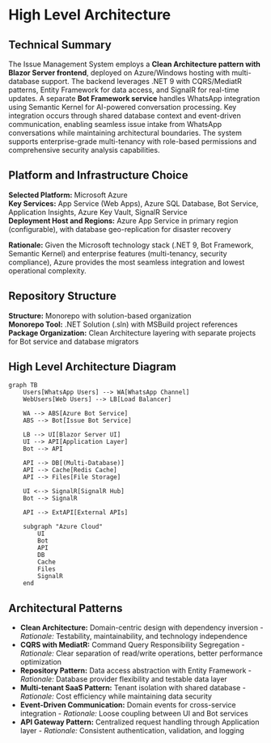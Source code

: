 # High Level Architecture

## Technical Summary

The Issue Management System employs a **Clean Architecture pattern with Blazor Server frontend**, deployed on Azure/Windows hosting with multi-database support. The backend leverages .NET 9 with CQRS/MediatR patterns, Entity Framework for data access, and SignalR for real-time updates. A separate **Bot Framework service** handles WhatsApp integration using Semantic Kernel for AI-powered conversation processing. Key integration occurs through shared database context and event-driven communication, enabling seamless issue intake from WhatsApp conversations while maintaining architectural boundaries. The system supports enterprise-grade multi-tenancy with role-based permissions and comprehensive security analysis capabilities.

## Platform and Infrastructure Choice

**Selected Platform:** Microsoft Azure  
**Key Services:** App Service (Web Apps), Azure SQL Database, Bot Service, Application Insights, Azure Key Vault, SignalR Service  
**Deployment Host and Regions:** Azure App Service in primary region (configurable), with database geo-replication for disaster recovery

**Rationale:** Given the Microsoft technology stack (.NET 9, Bot Framework, Semantic Kernel) and enterprise features (multi-tenancy, security compliance), Azure provides the most seamless integration and lowest operational complexity.

## Repository Structure

**Structure:** Monorepo with solution-based organization  
**Monorepo Tool:** .NET Solution (.sln) with MSBuild project references  
**Package Organization:** Clean Architecture layering with separate projects for Bot service and database migrators

## High Level Architecture Diagram

```mermaid
graph TB
    Users[WhatsApp Users] --> WA[WhatsApp Channel]
    WebUsers[Web Users] --> LB[Load Balancer]
    
    WA --> ABS[Azure Bot Service]
    ABS --> Bot[Issue Bot Service]
    
    LB --> UI[Blazor Server UI]
    UI --> API[Application Layer]
    Bot --> API
    
    API --> DB[(Multi-Database)]
    API --> Cache[Redis Cache]
    API --> Files[File Storage]
    
    UI <--> SignalR[SignalR Hub]
    Bot --> SignalR
    
    API --> ExtAPI[External APIs]
    
    subgraph "Azure Cloud"
        UI
        Bot
        API
        DB
        Cache
        Files
        SignalR
    end
```

## Architectural Patterns

- **Clean Architecture:** Domain-centric design with dependency inversion - _Rationale:_ Testability, maintainability, and technology independence
- **CQRS with MediatR:** Command Query Responsibility Segregation - _Rationale:_ Clear separation of read/write operations, better performance optimization
- **Repository Pattern:** Data access abstraction with Entity Framework - _Rationale:_ Database provider flexibility and testable data layer
- **Multi-tenant SaaS Pattern:** Tenant isolation with shared database - _Rationale:_ Cost efficiency while maintaining data security
- **Event-Driven Communication:** Domain events for cross-service integration - _Rationale:_ Loose coupling between UI and Bot services
- **API Gateway Pattern:** Centralized request handling through Application layer - _Rationale:_ Consistent authentication, validation, and logging
